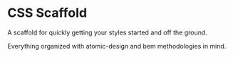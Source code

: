 CSS Scaffold
=============

A scaffold for quickly getting your styles started and off the ground.

Everything organized with atomic-design and bem methodologies in mind.
